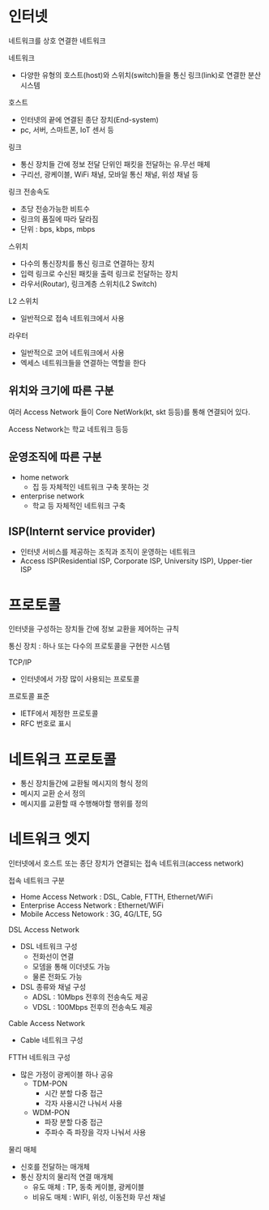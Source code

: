 # 인터넷
네트워크를 상호 연결한 네트워크

네트워크 
* 다양한 유형의 호스트(host)와 스위치(switch)들을 통신 링크(link)로 연결한 분산 시스템

호스트 
* 인터넷의 끝에 연결된 종단 장치(End-system)
* pc, 서버, 스마트폰, IoT 센서 등

링크
* 통신 장치들 간에 정보 전달 단위인 패킷을 전달하는 유.무선 매체
* 구리선, 광케이블, WiFi 채널, 모바일 통신 채널, 위성 채널 등

링크 전송속도
* 초당 전송가능한 비트수
* 링크의 품질에 따라 달라짐
* 단위 : bps, kbps, mbps

스위치 
* 다수의 통신장치를 통신 링크로 연결하는 장치
* 입력 링크로 수신된 패킷을 출력 링크로 전달하는 장치
* 라우서(Routar), 링크계층 스위치(L2 Switch)

L2 스위치
* 일반적으로 접속 네트워크에서 사용

라우터
* 일반적으로 코어 네트워크에서 사용
* 엑세스 네트워크들을 연결하는 역할을 한다

## 위치와 크기에 따른 구분
여러 Access Network 들이 Core NetWork(kt, skt 등등)를 통해 연결되어 있다.

Access Network는 학교 네트워크 등등

## 운영조직에 따른 구분
* home network
    * 집 등 자체적인 네트워크 구축 못하는 것
* enterprise network
    * 학교 등 자체적인 네트워크 구축

## ISP(Internt service provider)
* 인터넷 서비스를 제공하는 조직과 조직이 운영하는 네트워크
* Access ISP(Residential ISP, Corporate ISP, University ISP), Upper-tier ISP

# 프로토콜
인터넷을 구성하는 장치들 간에 정보 교환을 제어하는 규칙

통신 장치 : 하나 또는 다수의 프로토콜을 구현한 시스템

TCP/IP
* 인터넷에서 가장 많이 사용되는 프로토콜

프로토콜 표준
* IETF에서 제정한 프로토콜
* RFC 번호로 표시

# 네트워크 프로토콜
* 통신 장치들간에 교환될 메시지의 형식 정의
* 메시지 교환 순서 정의
* 메시지를 교환할 때 수행해야할 행위를 정의


# 네트워크 엣지
인터넷에서 호스트 또는 종단 장치가 연결되는 접속 네트워크(access network)

접속 네트워크 구분
* Home Access Network : DSL, Cable, FTTH, Ethernet/WiFi
* Enterprise Access Network : Ethernet/WiFi
* Mobile Access Netowork : 3G, 4G/LTE, 5G


DSL Access Network
* DSL 네트워크 구성
    * 전화선이 연결
    * 모뎀을 통해 이더넷도 가능
    * 물론 전화도 가능
* DSL 종류와 채널 구성
    * ADSL : 10Mbps 전후의 전송속도 제공
    * VDSL : 100Mbps 전후의 전송속도 제공


Cable Access Network
* Cable 네트워크 구성

FTTH 네트워크 구성
* 많은 가정이 광케이블 하나 공유
    * TDM-PON
        * 시간 분할 다중 접근
        * 각자 사용시간 나눠서 사용
    * WDM-PON
        * 파장 분할 다중 접근
        * 주파수 즉 파장을 각자 나눠서 사용

물리 매체
* 신호를 전달하는 매개체
* 통신 장치의 물리적 연결 매개체
    * 유도 매체 : TP, 동축 케이블, 광케이블
    * 비유도 매체 : WIFI, 위성, 이동전화 무선 채널

